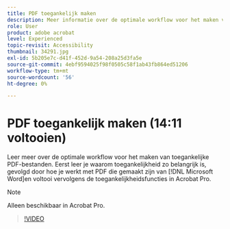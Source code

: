 ```yaml
---
title: PDF toegankelijk maken
description: Meer informatie over de optimale workflow voor het maken van toegankelijke PDF-bestanden
role: User
product: adobe acrobat
level: Experienced
topic-revisit: Accessibility
thumbnail: 34291.jpg
exl-id: 5b205e7c-d41f-452d-9a54-208a25d3fa5e
source-git-commit: 4ebf9594025f98f0505c58f1ab43fb864ed51206
workflow-type: tm+mt
source-wordcount: '56'
ht-degree: 0%

---
```


# PDF toegankelijk maken (14:11 voltooien)

Leer meer over de optimale workflow voor het maken van toegankelijke PDF-bestanden. Eerst leer je waarom toegankelijkheid zo belangrijk is, gevolgd door hoe je werkt met PDF die gemaakt zijn van [!DNL Microsoft Word]en voltooi vervolgens de toegankelijkheidsfuncties in Acrobat Pro.

>[!NOTE]
>
>Alleen beschikbaar in Acrobat Pro.

>[!VIDEO](https://video.tv.adobe.com/v/34291?quality=12&learn=on&hidetitle=true)

